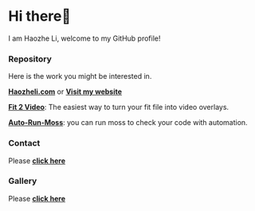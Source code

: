 # Hi there🙋

I am Haozhe Li, welcome to my GitHub profile! 

### Repository

Here is the work you might be interested in.

[**Haozheli.com**](https://github.com/Haozhe-Li/haozheli.com) or [**Visit my website**](https://www.haozheli.com)

[**Fit 2 Video**]([https://github.com/Haozhe-Li/Auto-Run-Moss](https://github.com/Haozhe-Li/fit2video)): The easiest way to turn your fit file into video overlays.

[**Auto-Run-Moss**](https://github.com/Haozhe-Li/Auto-Run-Moss): you can run moss to check your code with automation.

### Contact

Please **[click here](https://www.haozheli.com#contact)**

### Gallery

Please **[click here](https://gallery.haozheli.com)**

